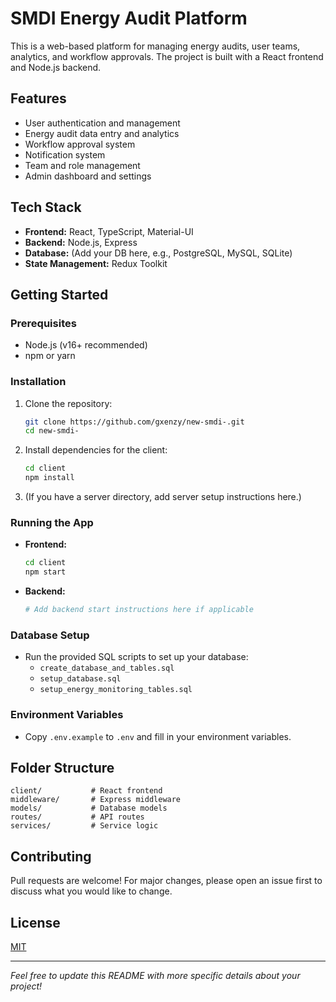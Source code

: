 # SMDI Energy Audit Platform

This is a web-based platform for managing energy audits, user teams, analytics, and workflow approvals. The project is built with a React frontend and Node.js backend.

## Features

- User authentication and management
- Energy audit data entry and analytics
- Workflow approval system
- Notification system
- Team and role management
- Admin dashboard and settings

## Tech Stack

- **Frontend:** React, TypeScript, Material-UI
- **Backend:** Node.js, Express
- **Database:** (Add your DB here, e.g., PostgreSQL, MySQL, SQLite)
- **State Management:** Redux Toolkit

## Getting Started

### Prerequisites

- Node.js (v16+ recommended)
- npm or yarn

### Installation

1. Clone the repository:
   ```sh
   git clone https://github.com/gxenzy/new-smdi-.git
   cd new-smdi-
   ```

2. Install dependencies for the client:
   ```sh
   cd client
   npm install
   ```

3. (If you have a server directory, add server setup instructions here.)

### Running the App

- **Frontend:**
  ```sh
  cd client
  npm start
  ```

- **Backend:**
  ```sh
  # Add backend start instructions here if applicable
  ```

### Database Setup

- Run the provided SQL scripts to set up your database:
  - `create_database_and_tables.sql`
  - `setup_database.sql`
  - `setup_energy_monitoring_tables.sql`

### Environment Variables

- Copy `.env.example` to `.env` and fill in your environment variables.

## Folder Structure

```
client/           # React frontend
middleware/       # Express middleware
models/           # Database models
routes/           # API routes
services/         # Service logic
```

## Contributing

Pull requests are welcome! For major changes, please open an issue first to discuss what you would like to change.

## License

[MIT](LICENSE)

---

*Feel free to update this README with more specific details about your project!*
